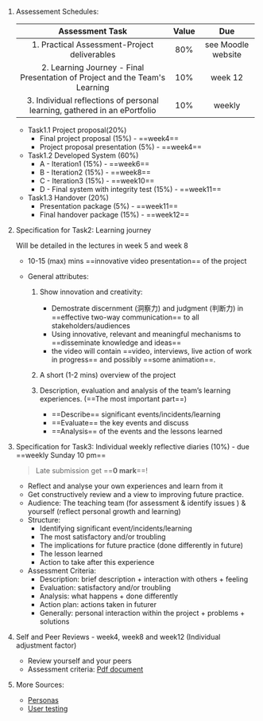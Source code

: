1. Assessement Schedules:

   |                       Assessment Task                        | Value |        Due         |
   | :----------------------------------------------------------: | :---: | :----------------: |
   |         1. Practical Assessment-Project deliverables         |  80%  | see Moodle website |
   | 2. Learning Journey -  Final Presentation of Project and the Team's Learning |  10%  |      week 12       |
   | 3.  Individual reflections of personal learning, gathered in an ePortfolio |  10%  |       weekly       |

   * Task1.1 Project proposal(20%)
     * Final project proposal (15%) - ==week4==
     * Project proposal presentation (5%) - ==week4==
   * Task1.2 Developed System (60%)
     * A - Iteration1 (15%) - ==week6==
     * B - Iteration2 (15%) - ==week8==
     * C - Iteration3 (15%) - ==week10==
     * D - Final system with integrity test (15%) - ==week11==
   * Task1.3 Handover (20%)
     * Presentation package (5%) - ==week11==
     * Final handover package (15%) - ==week12==

2. Specification for Task2: Learning journey

   Will be detailed in the lectures in week 5 and week 8

   * 10-15 (max) mins ==innovative video presentation== of the project

   * General attributes:

     1. Show innovation and creativity:
        * Demostrate discernment (洞察力) and judgment (判断力) in ==effective two-way communication== to all stakeholders/audiences
        * Using innovative, relevant and meaningful mechanisms to ==disseminate knowledge and ideas==
        * the video will contain ==video, interviews, live action of work in progress== and possibly ==some animation==.

     2. A short (1-2 mins) overview of the project
     3. Description, evaluation and analysis of the team’s learning experiences. (==The most important part==)
        * ==Describe== significant events/incidents/learning
        * ==Evaluate== the key events and discuss
        * ==Analysis== of the events and the lessons learned

3. Specification for Task3:  Individual weekly reflective diaries (10%) - due ==weekly Sunday 10 pm==

   > Late submission get ==**0 mark**==!

   * Reflect and analyse your own experiences and learn from it
   * Get constructively review and a view to improving future practice.
   * Audience: The teaching team (for assessment & identify issues ) & yourself (reflect personal growth and learning)
   * Structure:
     * Identifying significant event/incidents/learning
     * The most satisfactory and/or troubling
     * The implications for future practice (done differently in future)
     * The lesson learned
     * Action to take after this experience
   * Assessment Criteria:
     * Description: brief description + interaction with others + feeling
     * Evaluation: satisfactory and/or troubling
     * Analysis: what happens + done differently
     * Action plan: actions taken in futurer
     * Generally: personal interaction within the project + problems + solutions

4. Self and Peer Reviews - week4, week8 and week12 (Individual adjustment factor)

   * Review yourself and your peers
   * Assessment criteria: [Pdf document](https://moodle.vle.monash.edu/pluginfile.php/7198163/mod_resource/content/0/IE_Self_Peer_Assessment_Criteria.pdf)

5. More Sources:

   * [Personas](https://www.usability.gov/how-to-and-tools/methods/personas.html)
   * [User testing](https://uxmastery.com/resources/templates/)

